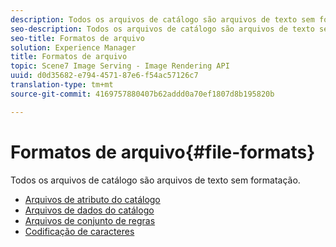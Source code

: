 ```yaml
---
description: Todos os arquivos de catálogo são arquivos de texto sem formatação.
seo-description: Todos os arquivos de catálogo são arquivos de texto sem formatação.
seo-title: Formatos de arquivo
solution: Experience Manager
title: Formatos de arquivo
topic: Scene7 Image Serving - Image Rendering API
uuid: d0d35682-e794-4571-87e6-f54ac57126c7
translation-type: tm+mt
source-git-commit: 4169757880407b62addd0a70ef1807d8b195820b

---
```



# Formatos de arquivo{#file-formats}

Todos os arquivos de catálogo são arquivos de texto sem formatação.

* [Arquivos de atributo do catálogo](r-catalog-attribute-files.md)
* [Arquivos de dados do catálogo](r-catalog-data-files.md)
* [Arquivos de conjunto de regras](r-rule-set-files.md)
* [Codificação de caracteres](r-is-cat-character-encoding.md)
